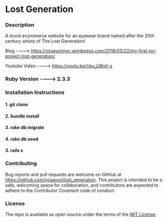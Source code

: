# Lost Generation

### Description

A mock ecommerce website for an eyewear brand named after the 20th century artists of The Lost Generation!


Blog ----> https://yosayonnyc.wordpress.com/2018/05/22/my-first-ror-project-lost-generation/


Youtube Video ----> https://youtu.be/Usv_Ul8sV-s


### Ruby Version ----> 2.3.3

### Installation Instructions 

#### 1. git clone 
#### 2. bundle install
#### 3. rake db:migrate
#### 4. rake db:seed
#### 3. rails s

### Contributing
Bug reports and pull requests are welcome on GitHub at https://github.com/yosayon/lost_generation. This project is intended to be a safe, welcoming space for collaboration, and contributors are expected to adhere to the Contributor Covenant code of conduct.

### License
The repo is available as open source under the terms of the [MIT License](https://opensource.org/licenses/MIT).


